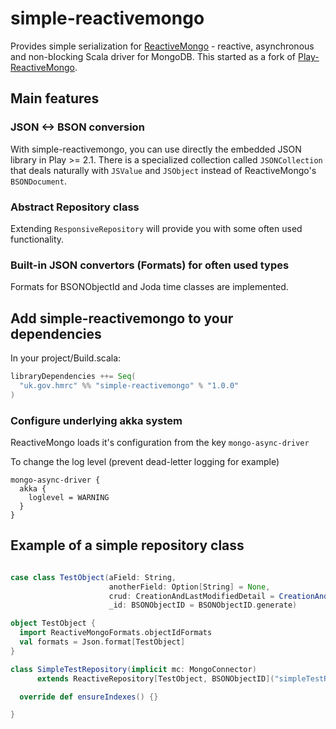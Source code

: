 # simple-reactivemongo

Provides simple serialization for [ReactiveMongo](http://reactivemongo.org) - reactive, asynchronous and non-blocking Scala driver for MongoDB.
This started as a fork of [Play-ReactiveMongo](https://github.com/ReactiveMongo/Play-ReactiveMongo).

## Main features

### JSON <-> BSON conversion

With simple-reactivemongo, you can use directly the embedded JSON library in Play >= 2.1. There is a specialized collection called `JSONCollection` that deals naturally with `JSValue` and `JSObject` instead of ReactiveMongo's `BSONDocument`.

### Abstract Repository class ###

Extending `ResponsiveRepository` will provide you with some often used functionality.

### Built-in JSON convertors (Formats) for often used types ###

Formats for BSONObjectId and Joda time classes are implemented.

## Add simple-reactivemongo to your dependencies

In your project/Build.scala:

```scala
libraryDependencies ++= Seq(
  "uk.gov.hmrc" %% "simple-reactivemongo" % "1.0.0"
)
```

### Configure underlying akka system

ReactiveMongo loads it's configuration from the key `mongo-async-driver`

To change the log level (prevent dead-letter logging for example)

```
mongo-async-driver {
  akka {
    loglevel = WARNING
  }
}
```


## Example of a simple repository class ##

```scala

case class TestObject(aField: String,
                      anotherField: Option[String] = None,
                      crud: CreationAndLastModifiedDetail = CreationAndLastModifiedDetail(),
                      _id: BSONObjectID = BSONObjectID.generate)

object TestObject {
  import ReactiveMongoFormats.objectIdFormats
  val formats = Json.format[TestObject]
}

class SimpleTestRepository(implicit mc: MongoConnector)
      extends ReactiveRepository[TestObject, BSONObjectID]("simpleTestRepository", mc.db, TestObject.formats, ReactiveMongoFormats.objectIdFormats) {

  override def ensureIndexes() {}

}

```

